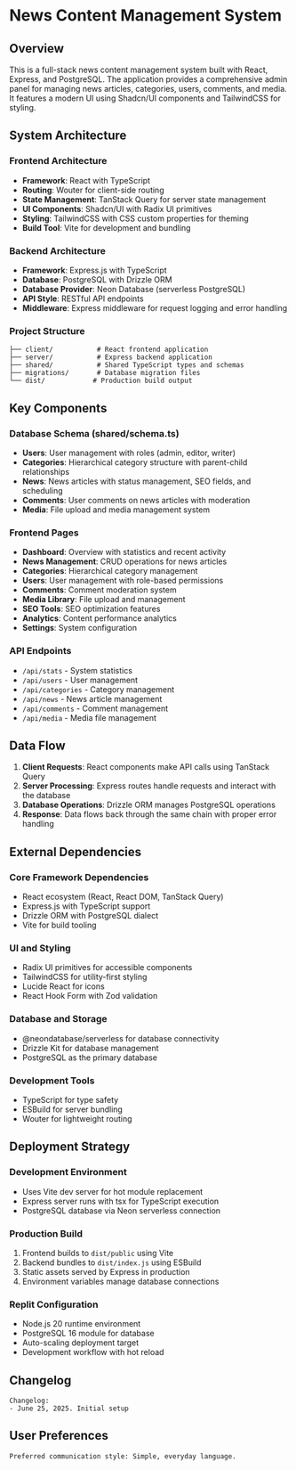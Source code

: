 # News Content Management System

## Overview

This is a full-stack news content management system built with React, Express, and PostgreSQL. The application provides a comprehensive admin panel for managing news articles, categories, users, comments, and media. It features a modern UI using Shadcn/UI components and TailwindCSS for styling.

## System Architecture

### Frontend Architecture
- **Framework**: React with TypeScript
- **Routing**: Wouter for client-side routing
- **State Management**: TanStack Query for server state management
- **UI Components**: Shadcn/UI with Radix UI primitives
- **Styling**: TailwindCSS with CSS custom properties for theming
- **Build Tool**: Vite for development and bundling

### Backend Architecture
- **Framework**: Express.js with TypeScript
- **Database**: PostgreSQL with Drizzle ORM
- **Database Provider**: Neon Database (serverless PostgreSQL)
- **API Style**: RESTful API endpoints
- **Middleware**: Express middleware for request logging and error handling

### Project Structure
```
├── client/           # React frontend application
├── server/           # Express backend application
├── shared/           # Shared TypeScript types and schemas
├── migrations/       # Database migration files
└── dist/            # Production build output
```

## Key Components

### Database Schema (shared/schema.ts)
- **Users**: User management with roles (admin, editor, writer)
- **Categories**: Hierarchical category structure with parent-child relationships
- **News**: News articles with status management, SEO fields, and scheduling
- **Comments**: User comments on news articles with moderation
- **Media**: File upload and media management system

### Frontend Pages
- **Dashboard**: Overview with statistics and recent activity
- **News Management**: CRUD operations for news articles
- **Categories**: Hierarchical category management
- **Users**: User management with role-based permissions
- **Comments**: Comment moderation system
- **Media Library**: File upload and management
- **SEO Tools**: SEO optimization features
- **Analytics**: Content performance analytics
- **Settings**: System configuration

### API Endpoints
- `/api/stats` - System statistics
- `/api/users` - User management
- `/api/categories` - Category management
- `/api/news` - News article management
- `/api/comments` - Comment management
- `/api/media` - Media file management

## Data Flow

1. **Client Requests**: React components make API calls using TanStack Query
2. **Server Processing**: Express routes handle requests and interact with the database
3. **Database Operations**: Drizzle ORM manages PostgreSQL operations
4. **Response**: Data flows back through the same chain with proper error handling

## External Dependencies

### Core Framework Dependencies
- React ecosystem (React, React DOM, TanStack Query)
- Express.js with TypeScript support
- Drizzle ORM with PostgreSQL dialect
- Vite for build tooling

### UI and Styling
- Radix UI primitives for accessible components
- TailwindCSS for utility-first styling
- Lucide React for icons
- React Hook Form with Zod validation

### Database and Storage
- @neondatabase/serverless for database connectivity
- Drizzle Kit for database management
- PostgreSQL as the primary database

### Development Tools
- TypeScript for type safety
- ESBuild for server bundling
- Wouter for lightweight routing

## Deployment Strategy

### Development Environment
- Uses Vite dev server for hot module replacement
- Express server runs with tsx for TypeScript execution
- PostgreSQL database via Neon serverless connection

### Production Build
1. Frontend builds to `dist/public` using Vite
2. Backend bundles to `dist/index.js` using ESBuild
3. Static assets served by Express in production
4. Environment variables manage database connections

### Replit Configuration
- Node.js 20 runtime environment
- PostgreSQL 16 module for database
- Auto-scaling deployment target
- Development workflow with hot reload

## Changelog

```
Changelog:
- June 25, 2025. Initial setup
```

## User Preferences

```
Preferred communication style: Simple, everyday language.
```